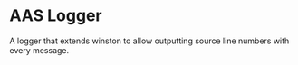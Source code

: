 # AAS Logger

A logger that extends winston to allow outputting source line numbers with every message.
